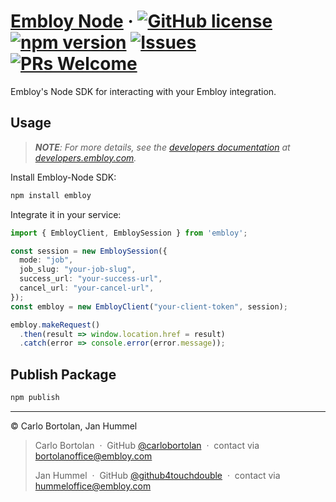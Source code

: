 # [Embloy Node](https://www.npmjs.com/package/embloy) &middot; [![GitHub license](https://img.shields.io/badge/license-AGPL3.0-blue.svg)](https://github.com/Embloy/Embloy-Node/blob/main/LICENSE) [![npm version](https://img.shields.io/npm/v/embloy.svg?style=flat)](https://www.npmjs.com/package/embloy-node) [![Issues](https://img.shields.io/github/issues/Embloy/Embloy-Node)](https://github.com/Embloy/Embloy-Node/issues) [![PRs Welcome](https://img.shields.io/badge/PRs-welcome-brightgreen.svg)](https://github.com/Embloy/Embloy-Node/pulls)

Embloy's Node SDK for interacting with your Embloy integration.

## Usage

> _**NOTE**: For more details, see the [developers documentation](https://developers.embloy.com/docs/sdks/overview) at [developers.embloy.com](https://developers.embloy.com)._

Install Embloy-Node SDK:

```Bash
npm install embloy
```

Integrate it in your service:

```Typescript title="your-example-service.ts"
import { EmbloyClient, EmbloySession } from 'embloy';

const session = new EmbloySession({
  mode: "job",
  job_slug: "your-job-slug",
  success_url: "your-success-url",
  cancel_url: "your-cancel-url",
});
const embloy = new EmbloyClient("your-client-token", session);

embloy.makeRequest()
  .then(result => window.location.href = result)
  .catch(error => console.error(error.message));
```

## Publish Package

```Bash
npm publish
```

---

© Carlo Bortolan, Jan Hummel

> Carlo Bortolan &nbsp;&middot;&nbsp;
> GitHub [@carlobortolan](https://github.com/carlobortolan) &nbsp;&middot;&nbsp;
> contact via [bortolanoffice@embloy.com](mailto:bortolanoffice@embloy.com)
>
> Jan Hummel &nbsp;&middot;&nbsp;
> GitHub [@github4touchdouble](https://github.com/github4touchdouble) &nbsp;&middot;&nbsp;
> contact via [hummeloffice@embloy.com](mailto:hummeloffice@embloy.com)
